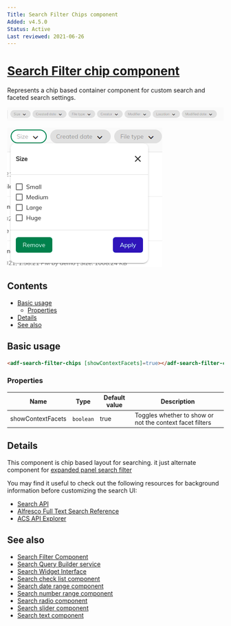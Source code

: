 ```yaml
---
Title: Search Filter Chips component
Added: v4.5.0
Status: Active
Last reviewed: 2021-06-26
---
```


# [Search Filter chip component](../../../lib/content-services/src/lib/search/components/search-filter-chips/search-filter-chips.component.ts "Defined in search-filter-chips.component.ts")

Represents a chip based container component for custom search and faceted search settings.

![Search Filter Chips](../../docassets/images/search-filter-chips.png)


![Search Filter Chip Menu](../../docassets/images/search-filter-chip-widget.png)

## Contents

-   [Basic usage](#basic-usage)
    -   [Properties](#properties)
-   [Details](#details)
-   [See also](#see-also)

## Basic usage

```html
<adf-search-filter-chips [showContextFacets]=true></adf-search-filter-chips>
```

### Properties

| Name | Type | Default value | Description |
| ---- | ---- | ------------- | ----------- |
| showContextFacets | `boolean` | true | Toggles whether to show or not the context facet filters |

## Details

This component is chip based layout for searching. it just alternate component for [expanded panel search filter](./search-filter.component.md)

You may find it useful to check out the following resources for background information
before customizing the search UI:

-   [Search API](https://docs.alfresco.com/5.2/concepts/search-api.html)
-   [Alfresco Full Text Search Reference](https://docs.alfresco.com/5.2/concepts/rm-searchsyntax-intro.html)
-   [ACS API Explorer](https://api-explorer.alfresco.com/api-explorer/#!/search/search)

## See also

-   [Search Filter Component](./search-filter.component.md)
-   [Search Query Builder service](../services/search-query-builder.service.md)
-   [Search Widget Interface](../interfaces/search-widget.interface.md)
-   [Search check list component](search-check-list.component.md)
-   [Search date range component](search-date-range.component.md)
-   [Search number range component](search-number-range.component.md)
-   [Search radio component](search-radio.component.md)
-   [Search slider component](search-slider.component.md)
-   [Search text component](search-text.component.md)
